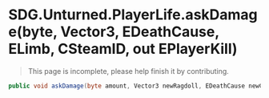 # SDG.Unturned.PlayerLife.askDamage(byte, Vector3, EDeathCause, ELimb, CSteamID, out EPlayerKill)

> This page is incomplete, please help finish it by contributing.

```C#
public void askDamage(byte amount, Vector3 newRagdoll, EDeathCause newCause, ELimb newLimb, CSteamID newKiller, out EPlayerKill kill);
```